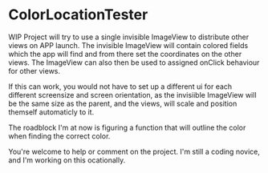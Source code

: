 # ColorLocationTester
WIP
Project will try to use a single invisible ImageView to distribute other views on APP launch.
The invisible ImageView will contain colored fields which the app will find and from there set the coordinates on the other views.
The ImageView can also then be used to assigned onClick behaviour for other views.

If this can work, you would not have to set up a different ui for each different screensize and screen orientation, as the invisiible ImageView will be the same size as the parent, and the views, will scale and position themself automaticly to it.

The roadblock I'm at now is figuring a function that will outline the color when finding the correct color.

You're welcome to help or comment on the project. I'm still a coding novice, and I'm working on this ocationally.
